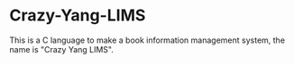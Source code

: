 # Crazy-Yang-LIMS
This is a C language to make a book information management system, the name is "Crazy Yang LIMS".
